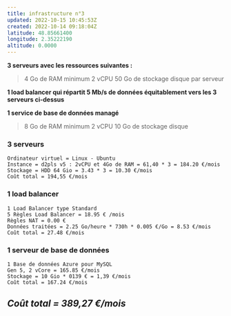 ```yaml
---
title: infrastructure n°3
updated: 2022-10-15 10:45:53Z
created: 2022-10-14 09:18:04Z
latitude: 48.85661400
longitude: 2.35222190
altitude: 0.0000
---
```


**3 serveurs avec les ressources suivantes :**
> 4 Go de RAM minimum
> 2 vCPU
> 50 Go de stockage disque par serveur

**1 load balancer qui répartit 5 Mb/s de données équitablement vers les 3 serveurs ci-dessus**

**1 service de base de données managé**
> 8 Go de RAM minimum
> 2 vCPU
> 10 Go de stockage disque

### 3 serveurs
```
Ordinateur virtuel = Linux - Ubuntu
Instance = d2pls v5 : 2vCPU et 4Go de RAM = 61,40 * 3 = 184.20 €/mois
Stockage = HDD 64 Gio = 3.43 * 3 = 10.30 €/mois
Coût total = 194,55 €/mois
```

### 1 load balancer
```
1 Load Balancer type Standard
5 Règles Load Balancer = 18.95 € /mois
Règles NAT = 0.00 €
Données traitées = 2.25 Go/heure * 730h * 0.005 €/Go = 8.53 €/mois
Coût total = 27.48 €/mois
```

### 1 serveur de base de données
```
1 Base de données Azure pour MySQL
Gen 5, 2 vCore = 165.85 €/mois
Stockage = 10 Gio * 0139 € = 1,39 €/mois
Coût total = 167.24 €/mois
```

## ***Coût total = 389,27 €/mois***
